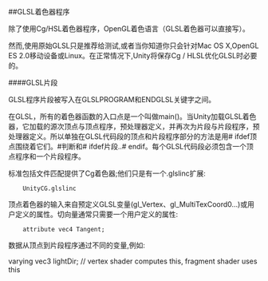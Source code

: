 ##GLSL着色器程序

除了使用Cg/HSL着色器程序，OpenGL着色语言（GLSL着色器可以直接写）。

然而,使用原始GLSL只是推荐给测试,或者当你知道你只会针对Mac OS X,OpenGL ES 2.0移动设备或Linux。在正常情况下,Unity将保存Cg / HLSL优化GLSL时必要的。

####GLSL片段

GLSL程序片段被写入在GLSLPROGRAM和ENDGLSL关键字之间。

在GLSL，所有的着色器函数的入口点是一个叫做main()。当Unity加载GLSL着色器，它加载的源次顶点与顶点程序，预处理器定义，并再次为片段与片段程序，预处理器定义。所以单独在GLSL代码段的顶点和片段程序部分的方法是用# ifdef顶点围绕着它们。#判断和# ifdef片段..# endif。每个GLSL代码段必须包含一个顶点程序和一个片段程序。

标准包括文件匹配提供了Cg着色器;他们只是有一个.glslinc扩展:

```
    UnityCG.glslinc
```

顶点着色器的输入来自预定义GLSL变量(gl_Vertex、gl_MultiTexCoord0…)或用户定义的属性。切向量通常只需要一个用户定义的属性:

```
    attribute vec4 Tangent;
```

数据从顶点到片段程序通过不同的变量,例如:

varying vec3 lightDir; // vertex shader computes this, fragment shader uses this




